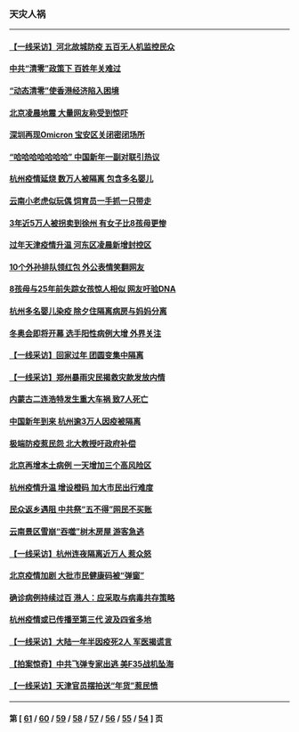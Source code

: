 ### 天灾人祸
---
#### [【一线采访】河北故城防疫 五百无人机监控民众](../../pages/ncid280/n13553043.md) 
#### [中共“清零”政策下 百姓年关难过](../../pages/ncid280/n13553343.md) 
#### [“动态清零”使香港经济陷入困境](../../pages/ncid280/n13553205.md) 
#### [北京凌晨地震 大量网友称受到惊吓](../../pages/ncid280/n13552690.md) 
#### [深圳再现Omicron 宝安区关闭密闭场所](../../pages/ncid280/n13552993.md) 
#### [“哈哈哈哈哈哈哈” 中国新年一副对联引热议](../../pages/ncid280/n13552940.md) 
#### [杭州疫情延烧 数万人被隔离 包含多名婴儿](../../pages/ncid280/n13551978.md) 
#### [云南小老虎似玩偶 饲育员一手抓一只带走](../../pages/ncid280/n13548622.md) 
#### [3年近5万人被拐卖到徐州 有女子比8孩母更惨](../../pages/ncid280/n13548395.md) 
#### [过年天津疫情升温 河东区凌晨新增封控区](../../pages/ncid280/n13548430.md) 
#### [10个外孙排队领红包 外公表情笑翻网友](../../pages/ncid280/n13548536.md) 
#### [8孩母与25年前失踪女孩惊人相似 网友吁验DNA](../../pages/ncid280/n13548182.md) 
#### [杭州多名婴儿染疫 除夕住隔离病房与妈妈分离](../../pages/ncid280/n13546129.md) 
#### [冬奥会即将开幕 选手阳性病例大增 外界关注](../../pages/ncid280/n13545025.md) 
#### [【一线采访】回家过年 团圆变集中隔离](../../pages/ncid280/n13545044.md) 
#### [【一线采访】郑州暴雨灾民揭救灾款发放内情](../../pages/ncid280/n13544369.md) 
#### [内蒙古二连浩特发生重大车祸 致7人死亡](../../pages/ncid280/n13544750.md) 
#### [中国新年到来 杭州逾3万人因疫被隔离](../../pages/ncid280/n13543661.md) 
#### [极端防疫惹民怨 北大教授吁政府补偿](../../pages/ncid280/n13543630.md) 
#### [北京再增本土病例 一天增加三个高风险区](../../pages/ncid280/n13541433.md) 
#### [杭州疫情升温 增设橙码 加大市民出行难度](../../pages/ncid280/n13541307.md) 
#### [民众返乡遇阻 中共祭“五不得”网民不买账](../../pages/ncid280/n13541063.md) 
#### [云南景区雪崩“吞噬”树木房屋 游客急逃](../../pages/ncid280/n13539074.md) 
#### [【一线采访】杭州连夜隔离近万人 惹众怒](../../pages/ncid280/n13538786.md) 
#### [北京疫情加剧 大批市民健康码被“弹窗”](../../pages/ncid280/n13538304.md) 
#### [确诊病例持续过百 港人：应采取与病毒共存策略](../../pages/ncid280/n13536001.md) 
#### [杭州疫情或已传播至第三代 波及四省多地](../../pages/ncid280/n13535684.md) 
#### [【一线采访】大陆一年半因疫死2人 军医揭谎言](../../pages/ncid280/n13534277.md) 
#### [【拍案惊奇】中共飞弹专家出逃 美F35战机坠海](../../pages/ncid280/n13533906.md) 
#### [【一线采访】天津官员摆拍送“年货”惹民愤](../../pages/ncid280/n13534250.md) 

---
#### 第 [ [61](./61.md) / [60](./60.md) / [59](./59.md) / [58](./58.md) / [57](./57.md) / [56](./56.md) / [55](./55.md) / [54](./54.md) ] 页
